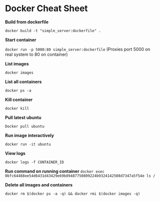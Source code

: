 # Docker Cheat Sheet

**Build from dockerfile**

`docker build -t "simple_server:dockerfile" .`

**Start container**

`docker run -p 5000:80 simple_server:dockerfile`
(Proxies port 5000 on real system to 80 on container)

**List images**

`docker images
`

**List all containers**

`docker ps -a
`

**Kill container**

`docker kill 
`

**Pull latest ubuntu**

`Docker pull ubuntu
`

**Run image interactively**

`docker run -it ubuntu
`

**View logs**

`docker logs -f CONTAINER_ID
`

**Run command on running container**
`docker exec 0bfc64488ee54d6431d43429e69b89487750809224b9324142508d7347a5f54e ls /`


**Delete all images and containers**

`docker rm $(docker ps -a -q) && docker rmi $(docker images -q)
`
